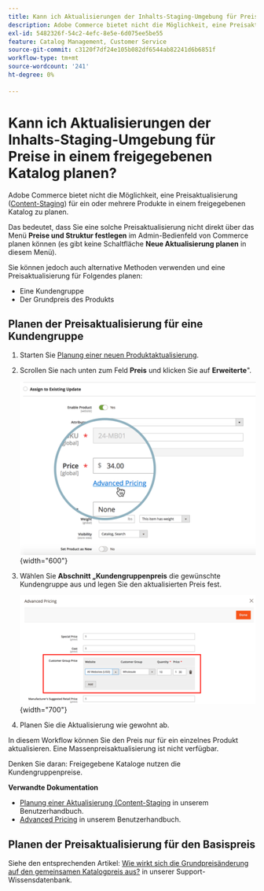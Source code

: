 ```yaml
---
title: Kann ich Aktualisierungen der Inhalts-Staging-Umgebung für Preise in einem freigegebenen Katalog planen?
description: Adobe Commerce bietet nicht die Möglichkeit, eine Preisaktualisierung ([Content-Staging](https://experienceleague.adobe.com/docs/commerce-admin/content-design/staging/content-staging.html?lang=de)) für ein oder mehrere Produkte in einem freigegebenen Katalog zu planen.
exl-id: 5482326f-54c2-4efc-8e5e-6d075ee5be55
feature: Catalog Management, Customer Service
source-git-commit: c3120f7df24e105b082df6544ab82241d6b6851f
workflow-type: tm+mt
source-wordcount: '241'
ht-degree: 0%

---
```


# Kann ich Aktualisierungen der Inhalts-Staging-Umgebung für Preise in einem freigegebenen Katalog planen?

Adobe Commerce bietet nicht die Möglichkeit, eine Preisaktualisierung ([Content-Staging](https://experienceleague.adobe.com/docs/commerce-admin/content-design/staging/content-staging.html?lang=de)) für ein oder mehrere Produkte in einem freigegebenen Katalog zu planen.

Das bedeutet, dass Sie eine solche Preisaktualisierung nicht direkt über das Menü **Preise und Struktur festlegen** im Admin-Bedienfeld von Commerce planen können (es gibt keine Schaltfläche **Neue Aktualisierung planen** in diesem Menü).

Sie können jedoch auch alternative Methoden verwenden und eine Preisaktualisierung für Folgendes planen:

* Eine Kundengruppe
* Der Grundpreis des Produkts

## Planen der Preisaktualisierung für eine Kundengruppe

1. Starten Sie [Planung einer neuen Produktaktualisierung](https://experienceleague.adobe.com/docs/commerce-admin/content-design/staging/content-staging-scheduled-update.html?lang=de).
1. Scrollen Sie nach unten zum Feld **Preis** und klicken Sie auf **Erweiterte**&quot;.

   ![Advanced_Pricing.png](assets/advanced_pricing.png){width="600"}

1. Wählen Sie **Abschnitt „Kundengruppenpreis** die gewünschte Kundengruppe aus und legen Sie den aktualisierten Preis fest.

   ![customer_group_price.png](assets/customer_group_price.png){width="700"}

1. Planen Sie die Aktualisierung wie gewohnt ab.

In diesem Workflow können Sie den Preis nur für ein einzelnes Produkt aktualisieren. Eine Massenpreisaktualisierung ist nicht verfügbar.

Denken Sie daran: Freigegebene Kataloge nutzen die Kundengruppenpreise.

**Verwandte Dokumentation**

* [Planung einer Aktualisierung (Content-Staging](https://experienceleague.adobe.com/docs/commerce-admin/content-design/staging/content-staging-scheduled-update.html?lang=de) in unserem Benutzerhandbuch.
* [Advanced Pricing](https://experienceleague.adobe.com/docs/commerce-admin/catalog/products/pricing/pricing-advanced.html?lang=de) in unserem Benutzerhandbuch.

## Planen der Preisaktualisierung für den Basispreis

Siehe den entsprechenden Artikel: [Wie wirkt sich die Grundpreisänderung auf den gemeinsamen Katalogpreis aus?](/help/faq/general/base-price-change-affect-on-shared-catalog-price.md) in unserer Support-Wissensdatenbank.
